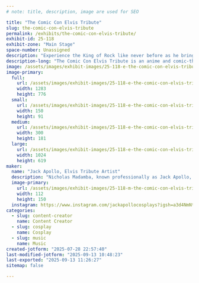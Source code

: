 ```yaml
---
# note: title, description, image are used for SEO

title: "The Comic Con Elvis Tribute"
slug: the-comic-con-elvis-tribute
permalink: /exhibits/the-comic-con-elvis-tribute/
exhibit-id: 25-118
exhibit-zone: "Main Stage"
space-number: Unassigned
description: "Experience the King of Rock like never before as he brings his legendary hits to modern fandoms!"
description-long: "The Comic Con Elvis Tribute is an anime and comic-themed Elvis Presley show merging together cosplay and classic Elvis hits and motifs, including in-character interactions between the King of Rock and other anime/comic characters, unique cosplay variations (i.e., X-Men, Attack on Titan, Spiderverse, etc.), and Elvis hits rewritten around popular fandoms. During this show, my band and I will be performing in costume and improv-acting with audience members, bringing the historic Elvis’ legendary energy, talent and spirit to modern audiences with a fresh, exciting cosplay twist."
image: /assets/images/exhibit-images/25-118-e-the-comic-con-elvis-tribute-img-2742-2694-300x181.jpeg
image-primary: 
  full:
    url: /assets/images/exhibit-images/25-118-e-the-comic-con-elvis-tribute-img-2742-2694-full.jpeg
    width: 1283
    height: 776
  small:
    url: /assets/images/exhibit-images/25-118-e-the-comic-con-elvis-tribute-img-2742-2694-150x91.jpeg
    width: 150
    height: 91
  medium:
    url: /assets/images/exhibit-images/25-118-e-the-comic-con-elvis-tribute-img-2742-2694-300x181.jpeg
    width: 300
    height: 181
  large:
    url: /assets/images/exhibit-images/25-118-e-the-comic-con-elvis-tribute-img-2742-2694-1024x619.jpeg
    width: 1024
    height: 619
maker: 
  name: "Jack Apollo, Elvis Tribute Artist"
  description: "Nicholas Madamba, known professionally as Jack Apollo, is an Orlando-based cosplaying Elvis Tribute Artist, singer and rising actor merging together his passions for the King of Rock and all things anime and comic-related. Inspired by Baz Luhrmann’s 2022 “Elvis” biopic, Elvis’ adoration of superheroes and film career, and his own love for music and the cosplay scene, Apollo saw fit to shine in both. Since first debuting as a roaming Elvis Tribute Artist at Cons in 2022, then moving from Virginia to Florida in 2024, Apollo has carved a unique niche for himself in the convention and entertainment scene, gracing panels and open mics with his passion for the King of Rock at several noteworthy events! Apollo’s panelist and performer credentials include Megacon Orlando (2023), Dragon Con (2023 and 2024), New York Comic Con (2024), Holiday Cosplay St. Pete (2024), Holiday Matsuri (2023 and 2024), and Tampa Bay Comic Con (2025)."
  image-primary:
    url: /assets/images/exhibit-images/25-118-m-the-comic-con-elvis-tribute-img-2091-112x150.jpeg
    width: 112
    height: 150
  instagram: https://www.instagram.com/jackapollocosplays?igsh=a3d4NmNtaWZ0eGo0&utm_source=qr
categories: 
  - slug: content-creator
    name: Content Creator
  - slug: cosplay
    name: Cosplay
  - slug: music
    name: Music
created-jotform: "2025-07-28 22:57:40"
last-modified-jotform: "2025-09-13 10:48:23"
last-exported: "2025-09-13 11:26:27"
sitemap: false

---
```

